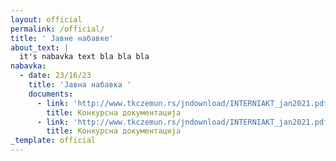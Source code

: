 ```yaml
---
layout: official
permalink: /official/
title: ' Jавнe набавке'
about_text: |
  it's nabavka text bla bla bla
nabavka:
  - date: 23/16/23
    title: 'Jавна набавка '
    documents:
      - link: 'http://www.tkczemun.rs/jndownload/INTERNIAKT_jan2021.pdf'
        title: Конкурсна документација
      - link: 'http://www.tkczemun.rs/jndownload/INTERNIAKT_jan2021.pdf'
        title: Конкурсна документација
_template: official
---
```






























